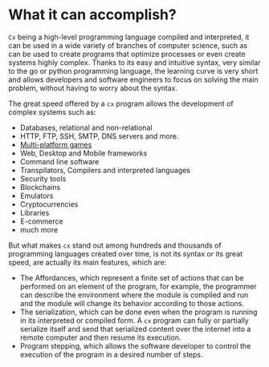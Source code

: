 # What it can accomplish?

``Cx`` being a high-level programming language compiled and interpreted, it can be used in a wide variety of branches of computer science, such as can be used to create programs that optimize processes or even create systems highly complex. Thanks to its easy and intuitive syntax, very similar to the go or python programming language, the learning curve is very short and allows developers and software engineers to focus on solving the main problem, without having to worry about the syntax.

The great speed offered by a ``cx`` program allows the development of complex systems such as:
 * Databases, relational and non-relational
 * HTTP, FTP, SSH, SMTP, DNS servers and more.
 * [Multi-platform games](https://github.com/skycoin/cx-games)
 * Web, Desktop and Mobile frameworks
 * Command line software
 * Transpilators, Compilers and interpreted languages
 * Security tools
 * Blockchains
 * Emulators
 * Cryptocurrencies
 * Libraries
 * E-commerce
 * much more

But what makes ``cx`` stand out among hundreds and thousands of programming languages ​​created over time, is not its syntax or its great speed, are actually its main features, which are:

 * The Affordances, which represent a finite set of actions that can be performed on an element of the program, for example, the programmer can describe the environment where the module is compiled and run and the module will change its behavior according to those actions.
 * The serialization, which can be done even when the program is running in its interpreted or compiled form. A ``cx`` program can fully or partially serialize itself and send that serialized content over the internet into a remote computer and then resume its execution. 
 * Program stepping, which allows the software developer to control the execution of the program in a desired number of steps.
